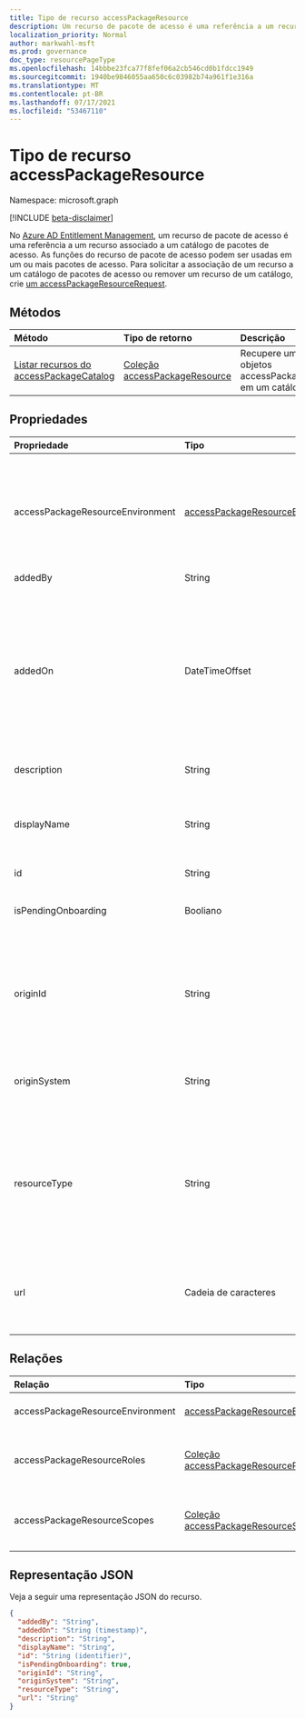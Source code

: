 ```yaml
---
title: Tipo de recurso accessPackageResource
description: Um recurso de pacote de acesso é uma referência a um recurso associado a um catálogo para o qual as funções podem ser usadas em um ou mais pacotes de acesso.
localization_priority: Normal
author: markwahl-msft
ms.prod: governance
doc_type: resourcePageType
ms.openlocfilehash: 14bbbe23fca77f8fef06a2cb546cd0b1fdcc1949
ms.sourcegitcommit: 1940be9846055aa650c6c03982b74a961f1e316a
ms.translationtype: MT
ms.contentlocale: pt-BR
ms.lasthandoff: 07/17/2021
ms.locfileid: "53467110"
---
```

# <a name="accesspackageresource-resource-type"></a>Tipo de recurso accessPackageResource

Namespace: microsoft.graph

[!INCLUDE [beta-disclaimer](../../includes/beta-disclaimer.md)]

No [Azure AD Entitlement Management](entitlementmanagement-root.md), um recurso de pacote de acesso é uma referência a um recurso associado a um catálogo de pacotes de acesso. As funções do recurso de pacote de acesso podem ser usadas em um ou mais pacotes de acesso.  Para solicitar a associação de um recurso a um catálogo de pacotes de acesso ou remover um recurso de um catálogo, crie [um accessPackageResourceRequest](accesspackageresourcerequest.md).

## <a name="methods"></a>Métodos

| Método       | Tipo de retorno | Descrição |
|:-------------|:------------|:------------|
| [Listar recursos do accessPackageCatalog](../api/accesspackagecatalog-list-accesspackageresources.md) | [Coleção accessPackageResource](accesspackageresource.md) | Recupere uma lista de objetos accessPackageResource em um catálogo. |

## <a name="properties"></a>Propriedades

| Propriedade     | Tipo        | Descrição |
|:-------------|:------------|:------------|
|accessPackageResourceEnvironment|[accessPackageResourceEnvironment](../resources/accesspackageresourceenvironment.md)|Contém as informações de ambiente do recurso. Isso pode ser definido usando `@odata.bind` a anotação ou a *origem do ambienteId*.|
|addedBy|String|Somente leitura.|
|addedOn|DateTimeOffset|O tipo Timestamp representa informações de data e hora usando o formato ISO 8601 e está sempre no horário UTC. Por exemplo, meia-noite UTC em 1 de janeiro de 2014 é `2014-01-01T00:00:00Z`|
|description|String|Uma descrição do recurso.|
|displayName|String|O nome de exibição do recurso, como nome do aplicativo, nome do grupo ou nome do site.|
|id|String| Somente leitura.|
|isPendingOnboarding|Booliano|True se o recurso ainda não estiver disponível para atribuição.|
|originId|String|O identificador exclusivo do recurso no sistema de origem. No caso de um grupo do Azure AD, esse é o identificador do grupo. |
|originSystem|String|O tipo do recurso no sistema de origem, como `SharePointOnline` , `AadApplication` ou `AadGroup` .|
|resourceType|String|O tipo do recurso, como se fosse um aplicativo conectado ao Azure AD ou para um `Application` `SharePoint Online Site` site SharePoint Online.|
|url|Cadeia de caracteres|Um localizador de recurso exclusivo para o recurso, como a URL para assinar um usuário em um aplicativo.|

## <a name="relationships"></a>Relações

| Relação | Tipo        | Descrição |
|:-------------|:------------|:------------|
|accessPackageResourceEnvironment|[accessPackageResourceEnvironment](accesspackageresourceenvironment.md)| Anulável. Suporta o `$expand`.|
|accessPackageResourceRoles|[Coleção accessPackageResourceRole](accesspackageresourcerole.md)| Somente leitura. Anulável. Suporta o `$expand`.|
|accessPackageResourceScopes|[Coleção accessPackageResourceScope](accesspackageresourcescope.md)| Somente leitura. Anulável. Suporta o `$expand`.|

## <a name="json-representation"></a>Representação JSON

Veja a seguir uma representação JSON do recurso.

<!-- {
  "blockType": "resource",
  "optionalProperties": [

  ],
  "@odata.type": "microsoft.graph.accessPackageResource",
  "keyProperty": "id"
}-->

```json
{
  "addedBy": "String",
  "addedOn": "String (timestamp)",
  "description": "String",
  "displayName": "String",
  "id": "String (identifier)",
  "isPendingOnboarding": true,
  "originId": "String",
  "originSystem": "String",
  "resourceType": "String",
  "url": "String"
}
```

<!-- uuid: 16cd6b66-4b1a-43a1-adaf-3a886856ed98
2019-02-04 14:57:30 UTC -->
<!-- {
  "type": "#page.annotation",
  "description": "accessPackageResource resource",
  "keywords": "",
  "section": "documentation",
  "tocPath": ""
}-->
